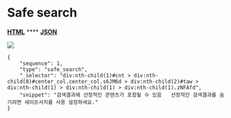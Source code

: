 # Safe search

[**HTML**](https://ascentkorea-docs.github.io/mobile/features/safe\_search/sample.html) **** [**JSON**](https://ascentkorea-docs.github.io/mobile/features/safe\_search/sample.json)

![](https://lh6.googleusercontent.com/3dQmEataI5BkDtyKD8C2o8RXPsnIILSPeCR0O2XllLc2qixdIx3f-eDDJ1i06aZJFhX4s\_Vzw75eHIAQO-Ut-vN1xXFEJ3kmYx5nby8jXWE\_P8qe8sCQFCWAr0zhzsGE6C-AEwk)

```
{
    "sequence": 1,
    "type": "safe_search",
    "_selector": "div:nth-child(1)#cnt > div:nth-child(8)#center_col.center_col.s6JM6d > div:nth-child(2)#taw > div:nth-child(1) > div:nth-child(1) > div:nth-child(1).zNFAfd",
    "snippet": "검색결과에 선정적인 콘텐츠가 포함될 수 있음   선정적인 검색결과를 숨기려면 세이프서치를 사용 설정하세요."
}
```
